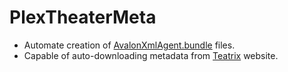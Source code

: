 # PlexTheaterMeta

* Automate creation of [AvalonXmlAgent.bundle](https://github.com/joshuaavalon/AvalonXmlAgent.bundle) files.
* Capable of auto-downloading metadata from [Teatrix](https://www.teatrix.com/) website.
